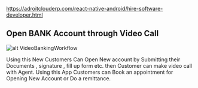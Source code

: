 https://adroitclouderp.com/react-native-android/hire-software-developer.html 

## Open BANK Account through Video Call
![alt VideoBankingWorkflow](https://adroitclouderp.com/react-native-android/image/react-native-Video-call-document-scan.jpg)

 Using this New Customers Can Open New account by Submitting their Documents , signature , fill up form etc. then Customer can make video call with Agent. Using this App Customers can Book an appointment for Opening New Account or Do a remittance.


 
